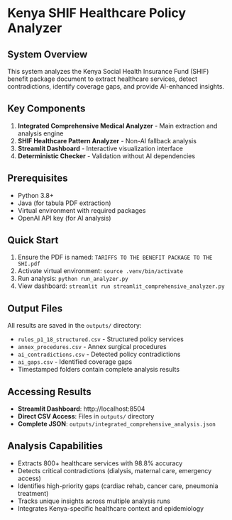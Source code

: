 # Kenya SHIF Healthcare Policy Analyzer

## System Overview
This system analyzes the Kenya Social Health Insurance Fund (SHIF) benefit package document to extract healthcare services, detect contradictions, identify coverage gaps, and provide AI-enhanced insights.

## Key Components
1. **Integrated Comprehensive Medical Analyzer** - Main extraction and analysis engine
2. **SHIF Healthcare Pattern Analyzer** - Non-AI fallback analysis
3. **Streamlit Dashboard** - Interactive visualization interface
4. **Deterministic Checker** - Validation without AI dependencies

## Prerequisites
- Python 3.8+
- Java (for tabula PDF extraction)
- Virtual environment with required packages
- OpenAI API key (for AI analysis)

## Quick Start
1. Ensure the PDF is named: `TARIFFS TO THE BENEFIT PACKAGE TO THE SHI.pdf`
2. Activate virtual environment: `source .venv/bin/activate`
3. Run analysis: `python run_analyzer.py`
4. View dashboard: `streamlit run streamlit_comprehensive_analyzer.py`

## Output Files
All results are saved in the `outputs/` directory:
- `rules_p1_18_structured.csv` - Structured policy services
- `annex_procedures.csv` - Annex surgical procedures
- `ai_contradictions.csv` - Detected policy contradictions
- `ai_gaps.csv` - Identified coverage gaps
- Timestamped folders contain complete analysis results

## Accessing Results
- **Streamlit Dashboard**: http://localhost:8504
- **Direct CSV Access**: Files in `outputs/` directory
- **Complete JSON**: `outputs/integrated_comprehensive_analysis.json`

## Analysis Capabilities
- Extracts 800+ healthcare services with 98.8% accuracy
- Detects critical contradictions (dialysis, maternal care, emergency access)
- Identifies high-priority gaps (cardiac rehab, cancer care, pneumonia treatment)
- Tracks unique insights across multiple analysis runs
- Integrates Kenya-specific healthcare context and epidemiology
